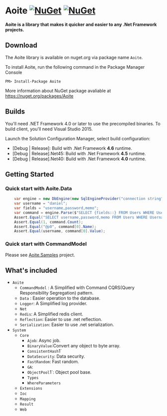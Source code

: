 ﻿# Aoite [![NuGet](https://img.shields.io/nuget/v/Aoite.svg)](https://www.nuget.org/packages/Aoite) [![NuGet](https://img.shields.io/nuget/dt/Aoite.svg)](https://www.nuget.org/packages/Aoite/)

**Aoite is a library that makes it quicker and easier to any .Net Framework projects.**


## Download

The Aoite library is available on nuget.org via package name `Aoite`.

To install Aoite, run the following command in the Package Manager Console

    PM> Install-Package Aoite

More information about NuGet package avaliable at https://nuget.org/packages/Aoite

## Builds

You'll need .NET Framework 4.0 or later to use the precompiled binaries. To build client, you'll need Visual Studio 2015.

Launch the Solution Configuration Manager, select build configuration:

- [Debug | Release]: Build with .Net Framework **4.6** runtime.
- [Debug | Release].Net45: Build with .Net Framework **4.5** runtime.
- [Debug | Release].Net40: Build with .Net Framework **4.0** runtime.

## Getting Started

### Quick start with Aoite.Data

```c#
    var engine = new DbEngine(new SqlEngineProvider("connection string"));
    var username = "daniel";
    var fields = "username,password,memo";
    var command = engine.Parse($"SELECT {fields::} FROM Users WHERE Username = {username}");
    Assert.Equal("SELECT username,password,memo FROM Users WHERE Username = @p0", command.Text);
    Assert.Equal(1, command.Count);
    Assert.Equal("@p0", command[0].Name);
    Assert.Equal(username, command[0].Value);
```

### Quick start with CommandModel

Please see [Aoite.Samples](https://github.com/treenew/Aoite/tree/master/tests/Aoite.Samples) project.

## What's included

+ `Aoite`
    - `CommandModel` : A Simplified with Command CQRS(Query Responsibility Segregation) pattern.
    - `Data` : Easier operation to the database.
    - `Logger`: A Simplified log provider.
    - `Net`
    - `Redis`: A Simplified redis client.
    - `Reflection`: Easier to use .net reflection.
    - `Serialization`: Easier to use .net serialization.
+ `System`
    - `Core`
        - `Ajob`: Async job.
        - `BinaryValue`:Convert any object to byte array.
        - `ConsistentHash`1`
        - `DataSecurity`: Data security.
        - `FastRandom`: Fast random.
        - `GA`:
        - `ObjectPool`1`: Object pool base.
        - `Types`
        - `WhereParameters`
    - `Extensions`
    - `Ioc`
    - `Mapping`
    - `Result`
    - `Web`
